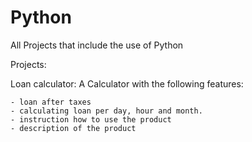 # Python
All Projects that include the use of Python

Projects:

Loan calculator:
    A Calculator with the following features: 

    - loan after taxes
    - calculating loan per day, hour and month.
    - instruction how to use the product
    - description of the product
